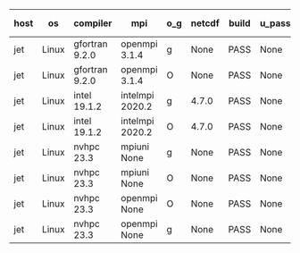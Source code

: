 

| host     | os       | compiler                              | mpi                      | o_g        | netcdf        | build       | u_pass          | u_fail          | s_pass            | s_fail            | e_pass             | e_fail             | nuopc_pass       | nuopc_fail       | artifacts link          |
|----------|----------|---------------------------------------|--------------------------|------------|---------------|-------------|-----------------|-----------------|-------------------|-------------------|--------------------|--------------------|------------------|------------------|-------------------------|
| jet | Linux | gfortran 9.2.0 | openmpi 3.1.4  | g | None  | PASS | None | None | None | None | None | None | None | None | <a href="https://github.com/esmf-org/esmf-test-artifacts/tree/f181a2c17ea8facb0d5b039c247aff74281282ff/develop/gfortran/9.2.0/g/openmpi/3.1.4" target="_blank">f181a2c</a> | 
| jet | Linux | gfortran 9.2.0 | openmpi 3.1.4  | O | None  | PASS | None | None | None | None | None | None | None | None | <a href="https://github.com/esmf-org/esmf-test-artifacts/tree/8c95aa0ddc52bd926ff69850d8129e56dcb4e71e/develop/gfortran/9.2.0/O/openmpi/3.1.4" target="_blank">8c95aa0</a> | 
| jet | Linux | intel 19.1.2 | intelmpi 2020.2  | g | 4.7.0  | PASS | None | None | None | None | None | None | None | None | <a href="https://github.com/esmf-org/esmf-test-artifacts/tree/7ab1c832bda85a4574bd5b494398ea4370f81179/develop/intel/19.1.2/g/intelmpi/2020.2" target="_blank">7ab1c83</a> | 
| jet | Linux | intel 19.1.2 | intelmpi 2020.2  | O | 4.7.0  | PASS | None | None | None | None | None | None | None | None | <a href="https://github.com/esmf-org/esmf-test-artifacts/tree/546d2d834b55590e6635c775ba90cf3b0a39fb5f/develop/intel/19.1.2/O/intelmpi/2020.2" target="_blank">546d2d8</a> | 
| jet | Linux | nvhpc 23.3 | mpiuni None  | g | None  | PASS | None | None | None | None | None | None | None | None | <a href="https://github.com/esmf-org/esmf-test-artifacts/tree/dd51729d81f82d2b9e863701eb38113325ada9da/develop/nvhpc/23.3/g/mpiuni/None" target="_blank">dd51729</a> | 
| jet | Linux | nvhpc 23.3 | mpiuni None  | O | None  | PASS | None | None | None | None | None | None | None | None | <a href="https://github.com/esmf-org/esmf-test-artifacts/tree/60228da1e936a4d28c5679e42a899322f2decbed/develop/nvhpc/23.3/O/mpiuni/None" target="_blank">60228da</a> | 
| jet | Linux | nvhpc 23.3 | openmpi None  | O | None  | PASS | None | None | None | None | None | None | None | None | <a href="https://github.com/esmf-org/esmf-test-artifacts/tree/0d8fcc4e5b7d8bc9a090bb54adf983936cb6039d/develop/nvhpc/23.3/O/openmpi/None" target="_blank">0d8fcc4</a> | 
| jet | Linux | nvhpc 23.3 | openmpi None  | g | None  | PASS | None | None | None | None | None | None | None | None | <a href="https://github.com/esmf-org/esmf-test-artifacts/tree/554b19470d49dbfd7f57f8b833144d4cdd916bbf/develop/nvhpc/23.3/g/openmpi/None" target="_blank">554b194</a> | 
